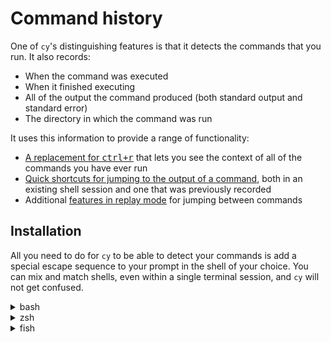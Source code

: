 # Command history

One of `cy`'s distinguishing features is that it detects the commands that you run. It also records:

- When the command was executed
- When it finished executing
- All of the output the command produced (both standard output and standard error)
- The directory in which the command was run

It uses this information to provide a range of functionality:

- [A replacement for <kbd>ctrl+r</kbd>](/command-history/ctrl+r.md) that lets you see the context of all of the commands you have ever run
- [Quick shortcuts for jumping to the output of a command](/command-history/switching-panes.md), both in an existing shell session and one that was previously recorded
- Additional [features in replay mode](/command-history/replay-mode.md) for jumping between commands

## Installation

All you need to do for `cy` to be able to detect your commands is add a special escape sequence to your prompt in the shell of your choice. You can mix and match shells, even within a single terminal session, and `cy` will not get confused.

<details>
<summary>bash</summary>

```bash
# Place this anywhere in the PS1 variable:
\[\033Pcy\033\\\]

# For example:
PS1='\[\033Pcy\033\\\] ▸▸'
```

You can put it anywhere; its position does not matter and it does not contain any printable characters.

</details>

<details>
<summary>zsh</summary>

```zsh
# Place this anywhere in the PROMPT variable:
%{\033Pcy\033\\%}

# For example:
PROMPT=$'%{\033Pcy\033\\%} >'
```

</details>

<details>
<summary>fish</summary>

Put this somewhere in your `fish_prompt` or just add `\033Pcy\033\\` to any existing string that's already there.

```fish
printf '\033Pcy\033\\'
```

</details>

